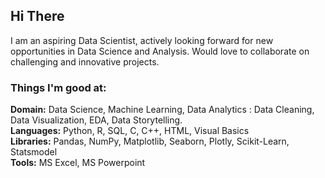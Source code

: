 ## Hi There 


I am an aspiring Data Scientist, actively looking forward for new opportunities in Data Science and Analysis. Would love to collaborate on challenging and innovative projects.      

### Things I'm good at: <br>
**Domain:** Data Science, Machine Learning, Data Analytics : Data Cleaning, Data Visualization, EDA, Data Storytelling. <br>
**Languages:** Python, R, SQL, C, C++, HTML, Visual Basics <br>
**Libraries:** Pandas, NumPy, Matplotlib, Seaborn, Plotly, Scikit-Learn, Statsmodel <br>
**Tools:** MS Excel, MS Powerpoint <br>
